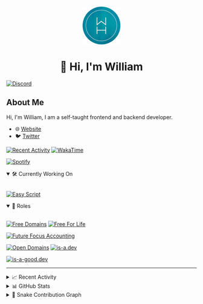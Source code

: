 <p align="center">
  <a href="https://wdh.gg/dev">
    <img src="https://raw.githubusercontent.com/WilliamDavidHarrison/WilliamDavidHarrison/main/assets/logo.png" height="100" width="100">
  </a>
</p>

<h1 align="center">👋 Hi, I'm William</h1>

[![Discord](https://lanyard.cnrad.dev/api/853158265466257448)](https://wdh.gg/discord/account)

## About Me
Hi, I'm William, I am a self-taught frontend and backend developer.

- 🌐 [Website](https://wdh.gg/dev)
- 🐦 [Twitter](https://wdh.gg/twitter)

[![Recent Activity](https://img.shields.io/badge/-Recent%20Activity-333333?style=for-the-badge&logo=github)](https://wdh.gg/activity)
[![WakaTime](https://wakatime.com/badge/user/817e29c1-e1ac-4adc-936b-37bfa447c165.svg?style=for-the-badge)](https://wdh.gg/wakatime)

[![Spotify](https://spotify-github-profile.vercel.app/api/view?uid=4kteqc82me1u1vxevzly2azqs&cover_image=true&theme=novatorem&show_offline=false&background_color=121212&bar_color=53b14f&bar_color_cover=false)](https://wdh.gg/spotify)

<details open>
  <summary>🛠️ Currently Working On</summary>
  <br>

  [![Easy Script](https://img.shields.io/badge/Easy%20Script-333333?style=for-the-badge)](https://wdh.gg/easyscript)

</details>

<details open>
  <summary>💼 Roles</summary>
  <br>

  [![Free Domains](https://img.shields.io/badge/Free%20Domains-Owner-222222?style=for-the-badge)](https://wdh.gg/free-domains)
  [![Free For Life](https://img.shields.io/badge/Free%20For%20Life-Owner-222222?style=for-the-badge)](https://wdh.gg/free-for-life)

  [![Future Focus Accounting](https://img.shields.io/badge/Future%20Focus%20Accounting-Developer-222222?style=for-the-badge)](https://wdh.gg/ffa/github)

  [![Open Domains](https://img.shields.io/badge/Open%20Domains-Maintainer-222222?style=for-the-badge)](https://wdh.gg/open-domains)
  [![is-a.dev](https://img.shields.io/badge/is--a.dev-Maintainer-222222?style=for-the-badge)](https://wdh.gg/is-a-dev)

  [![is-a-good.dev](https://img.shields.io/badge/is--a--good.dev-Helper-222222?style=for-the-badge)](https://wdh.gg/is-a-good-dev)

</details>

---

<details>
  <summary>📈 Recent Activity</summary>
  <br>

  <!--RECENT_ACTIVITY:start-->
![new_star](https://cdn.jsdelivr.net/gh/Readme-Workflows/Readme-Icons@main/icons/octicons/StarredRepositoryYellow.svg) [hackthegamezJJ/Gimkit-Hacks](https://github.com/hackthegamezJJ/Gimkit-Hacks)<br>
![pr_opened](https://cdn.jsdelivr.net/gh/Readme-Workflows/Readme-Icons@main/icons/octicons/PullRequestOpened.svg) [#25](https://github.com/Blooket-Cheats/Blooket-Hacks/pull/25) **|** [Blooket-Cheats/Blooket-Hacks](https://github.com/Blooket-Cheats/Blooket-Hacks)<br>
![fork_repo](https://cdn.jsdelivr.net/gh/Readme-Workflows/Readme-Icons@main/icons/octicons/ForkedRepository.svg) [WilliamDavidHarrison/Blooket-Hacks-1](https://github.com/WilliamDavidHarrison/Blooket-Hacks-1) **|** [Blooket-Cheats/Blooket-Hacks](https://github.com/Blooket-Cheats/Blooket-Hacks)<br>
![new_star](https://cdn.jsdelivr.net/gh/Readme-Workflows/Readme-Icons@main/icons/octicons/StarredRepositoryYellow.svg) [Blooket-Cheats/Blooket-Hacks](https://github.com/Blooket-Cheats/Blooket-Hacks)<br>
![create_repo](https://cdn.jsdelivr.net/gh/Readme-Workflows/Readme-Icons@main/icons/octicons/Repository.svg) [free-for-life/free-for-life.github.io](https://github.com/free-for-life/free-for-life.github.io)<br>
![new_release](https://cdn.jsdelivr.net/gh/Readme-Workflows/Readme-Icons@main/icons/octicons/Release.svg) [v1.0.4](https://github.com/free-domains/cli/releases/tag/v1.0.4) **|** [free-domains/cli](https://github.com/free-domains/cli)<br>
![new_release](https://cdn.jsdelivr.net/gh/Readme-Workflows/Readme-Icons@main/icons/octicons/Release.svg) [v1.0.4](https://github.com/free-domains/cli/releases/tag/v1.0.4) **|** [free-domains/cli](https://github.com/free-domains/cli)<br>
![new_star](https://cdn.jsdelivr.net/gh/Readme-Workflows/Readme-Icons@main/icons/octicons/StarredRepositoryYellow.svg) [sindresorhus/np](https://github.com/sindresorhus/np)<br>
![create_repo](https://cdn.jsdelivr.net/gh/Readme-Workflows/Readme-Icons@main/icons/octicons/Repository.svg) [WilliamDavidHarrison/open-domains-cli](https://github.com/WilliamDavidHarrison/open-domains-cli)<br>
![new_star](https://cdn.jsdelivr.net/gh/Readme-Workflows/Readme-Icons@main/icons/octicons/StarredRepositoryYellow.svg) [EasyScriptJS/EasyScriptTS](https://github.com/EasyScriptJS/EasyScriptTS)<br>
  <!--RECENT_ACTIVITY:end-->

  <!--RECENT_ACTIVITY:last_update-->
###### Last Updated: 4th February, 2023 @ 00:58am UTC
  <!--RECENT_ACTIVITY:last_update_end-->

</details>

<details>
  <summary>📊 GitHub Stats</summary>
  <br>

  ![GitHub Stats](https://github-readme-stats.vercel.app/api?username=williamdavidharrison&theme=algolia&show_icons=true&border_radius=8&count_private=true&include_all_commits=true)

  ![Top Languages](https://github-readme-stats.vercel.app/api/top-langs/?username=williamdavidharrison&theme=algolia&layout=compact&border_radius=8)

</details>

<details>
  <summary>🐍 Snake Contribution Graph</summary>
  <br>

  ![Snake](https://github.com/WilliamDavidHarrison/WilliamDavidHarrison/blob/output/github-contribution-grid-snake.svg)

</details>
